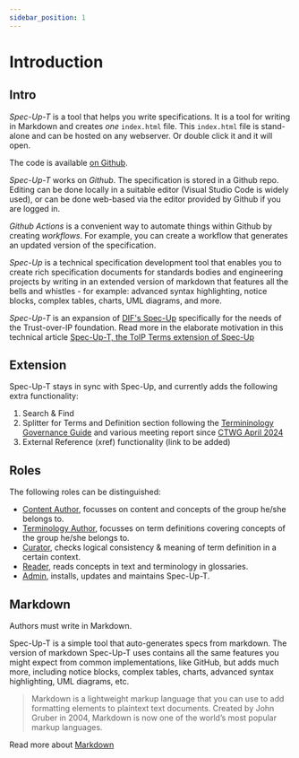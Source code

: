 ```yaml
---
sidebar_position: 1
---
```


# Introduction

## Intro

*Spec-Up-T* is a tool that helps you write specifications. It is a tool for writing in Markdown and creates *one* `index.html` file. This `index.html` file is stand-alone and can be hosted on any webserver. Or double click it and it will open.

The code is available [on Github](https://github.com/blockchainbird/spec-up-t).

*Spec-Up-T* works on *Github*. The specification is stored in a Github repo. Editing can be done locally in a suitable editor (Visual Studio Code is widely used), or can be done web-based via the editor provided by Github if you are logged in.

*Github Actions* is a convenient way to automate things within Github by creating *workflows*. For example, you can create a workflow that generates an updated version of the specification.

*Spec-Up* is a technical specification development tool that enables you to create rich specification documents for standards bodies and engineering projects by writing in an extended version of markdown that features all the bells and whistles - for example: advanced syntax highlighting, notice blocks, complex tables, charts, UML diagrams, and more.

*Spec-Up-T* is an expansion of [DIF's Spec-Up](https://github.com/decentralized-identity/spec-up) specifically for the needs of the Trust-over-IP foundation. Read more in the elaborate motivation in this technical article [Spec-Up-T, the ToIP Terms extension of Spec-Up](https://hackmd.io/s1TEBBluQBSL10ZT5yRVPw)

## Extension

Spec-Up-T stays in sync with Spec-Up, and currently adds the following extra functionality:
1. Search & Find
2. Splitter for Terms and Definition section following the [Termininology Governance Guide](https://trustoverip.github.io/ctwg-terminology-governance-guide/) and various meeting report since [CTWG April 2024](https://wiki.trustoverip.org/display/HOME/2024-04-22+CTWG+Meeting+Notes)
3. External Reference (xref) functionality (link to be added)



## Roles

The following roles can be distinguished:

- [Content Author](content-author-guide/introduction), focusses on content and concepts of the group he/she belongs to.
- [Terminology Author](terminology-author-guide/introduction), focusses on term definitions covering concepts of the group he/she belongs to.
- [Curator](curator-guide/introduction), checks logical consistency & meaning of term definition in a certain context.
- [Reader](reader-guide/introduction.md), reads concepts in text and terminology in glossaries.
- [Admin](admin-guide.md), installs, updates and maintains Spec-Up-T.

## Markdown

Authors must write in Markdown.

Spec-Up-T is a simple tool that auto-generates specs from markdown. The version of markdown Spec-Up-T uses contains all the same features you might expect from common implementations, like GitHub, but adds much more, including notice blocks, complex tables, charts, advanced syntax highlighting, UML diagrams, etc.

> Markdown is a lightweight markup language that you can use to add formatting elements to plaintext text documents. Created by John Gruber in 2004, Markdown is now one of the world’s most popular markup languages.

Read more about [Markdown](https://www.markdownguide.org/getting-started/)
